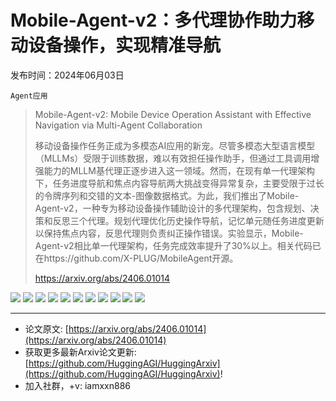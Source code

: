 # Mobile-Agent-v2：多代理协作助力移动设备操作，实现精准导航
发布时间：2024年06月03日

`Agent应用`
> Mobile-Agent-v2: Mobile Device Operation Assistant with Effective Navigation via Multi-Agent Collaboration
>
> 移动设备操作任务正成为多模态AI应用的新宠。尽管多模态大型语言模型（MLLMs）受限于训练数据，难以有效担任操作助手，但通过工具调用增强能力的MLLM基代理正逐步进入这一领域。然而，在现有单一代理架构下，任务进度导航和焦点内容导航两大挑战变得异常复杂，主要受限于过长的令牌序列和交错的文本-图像数据格式。为此，我们推出了Mobile-Agent-v2，一种专为移动设备操作辅助设计的多代理架构，包含规划、决策和反思三个代理。规划代理优化历史操作导航，记忆单元随任务进度更新以保持焦点内容，反思代理则负责纠正操作错误。实验显示，Mobile-Agent-v2相比单一代理架构，任务完成效率提升了30%以上。相关代码已在https://github.com/X-PLUG/MobileAgent开源。
>
> https://arxiv.org/abs/2406.01014

![](https://raw.githubusercontent.com/HuggingAGI/HuggingArxiv/main/paper_images/2406.01014/problem.jpg)
![](https://raw.githubusercontent.com/HuggingAGI/HuggingArxiv/main/paper_images/2406.01014/framework.jpg)
![](https://raw.githubusercontent.com/HuggingAGI/HuggingArxiv/main/paper_images/2406.01014/role.jpg)
![](https://raw.githubusercontent.com/HuggingAGI/HuggingArxiv/main/paper_images/2406.01014/analyse.jpg)
![](https://raw.githubusercontent.com/HuggingAGI/HuggingArxiv/main/paper_images/2406.01014/case.jpg)
![](https://raw.githubusercontent.com/HuggingAGI/HuggingArxiv/main/paper_images/2406.01014/WhatsApp.jpg)
![](https://raw.githubusercontent.com/HuggingAGI/HuggingArxiv/main/paper_images/2406.01014/x.jpg)
![](https://raw.githubusercontent.com/HuggingAGI/HuggingArxiv/main/paper_images/2406.01014/TikTok.jpg)
![](https://raw.githubusercontent.com/HuggingAGI/HuggingArxiv/main/paper_images/2406.01014/xhs.jpg)
![](https://raw.githubusercontent.com/HuggingAGI/HuggingArxiv/main/paper_images/2406.01014/wb.jpg)
![](https://raw.githubusercontent.com/HuggingAGI/HuggingArxiv/main/paper_images/2406.01014/bilibili.jpg)

<hr />

- 论文原文: [https://arxiv.org/abs/2406.01014](https://arxiv.org/abs/2406.01014)
- 获取更多最新Arxiv论文更新: [https://github.com/HuggingAGI/HuggingArxiv](https://github.com/HuggingAGI/HuggingArxiv)!
- 加入社群，+v: iamxxn886